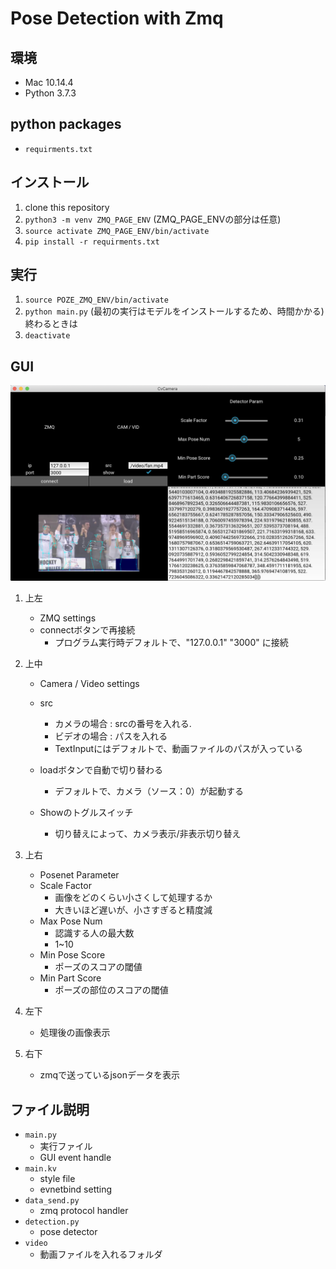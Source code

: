 # Pose Detection with Zmq

## 環境
- Mac 10.14.4
- Python 3.7.3

## python packages
- `requirments.txt`

## インストール
1. clone this repository
2. `python3 -m venv ZMQ_PAGE_ENV` (ZMQ_PAGE_ENVの部分は任意)
3. `source activate ZMQ_PAGE_ENV/bin/activate`
4. `pip install -r requirments.txt`

## 実行
1. `source POZE_ZMQ_ENV/bin/activate`
2. `python main.py` (最初の実行はモデルをインストールするため、時間かかる)
終わるときは
3. `deactivate`

## GUI
![GUI](screen.png)

1. 上左
    - ZMQ settings
    - connectボタンで再接続 
        - プログラム実行時デフォルトで、"127.0.0.1" "3000" に接続

2. 上中
    - Camera / Video settings
    - src
        - カメラの場合 : srcの番号を入れる. 
        - ビデオの場合 : パスを入れる
        - TextInputにはデフォルトで、動画ファイルのパスが入っている
    - loadボタンで自動で切り替わる
        - デフォルトで、カメラ（ソース：0）が起動する
  
    - Showのトグルスイッチ
        - 切り替えによって、カメラ表示/非表示切り替え

3. 上右
    - Posenet Parameter
    - Scale Factor
        - 画像をどのくらい小さくして処理するか
        - 大きいほど遅いが、小さすぎると精度減
    - Max Pose Num
        - 認識する人の最大数
        - 1~10
    - Min Pose Score
        - ポーズのスコアの閾値
    - Min Part Score
        - ポーズの部位のスコアの閾値

4. 左下
    - 処理後の画像表示

5. 右下
    - zmqで送っているjsonデータを表示

## ファイル説明
- `main.py`
    - 実行ファイル
    - GUI event handle
- `main.kv`
    - style file
    - evnetbind setting
- `data_send.py`
    - zmq protocol handler
- `detection.py`
    - pose detector
- `video`
    - 動画ファイルを入れるフォルダ